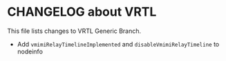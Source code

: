 # CHANGELOG about VRTL

This file lists changes to VRTL Generic Branch.

- Add `vmimiRelayTimelineImplemented` and `disableVmimiRelayTimeline` to nodeinfo
